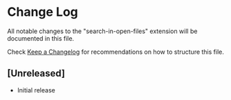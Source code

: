 # Change Log

All notable changes to the "search-in-open-files" extension will be documented in this file.

Check [Keep a Changelog](http://keepachangelog.com/) for recommendations on how to structure this file.

## [Unreleased]

- Initial release
